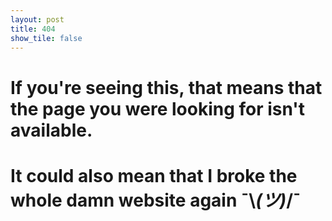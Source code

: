 ```yaml
---
layout: post
title: 404
show_tile: false
---
```


# If you're seeing this, that means that the page you were looking for isn't available.

# It could also mean that I broke the whole damn website again ¯\\_(ツ)_/¯